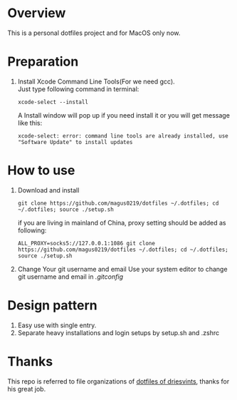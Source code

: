 # Overview
This is a personal dotfiles project and for MacOS only now.

# Preparation
1.  Install Xcode Command Line Tools(For we need gcc).  
    Just type following command in terminal:  
    
    ```shell
    xcode-select --install
    ```
    
    A Install window will pop up if you need install it or you will get message like this:  

    ```shell
    xcode-select: error: command line tools are already installed, use "Software Update" to install updates
    ```

# How to use
1. Download and install
   ```shell
   git clone https://github.com/magus0219/dotfiles ~/.dotfiles; cd ~/.dotfiles; source ./setup.sh
   ```

   if you are living in mainland of China, proxy setting should be added as following:
   ```shell
   ALL_PROXY=socks5://127.0.0.1:1086 git clone https://github.com/magus0219/dotfiles ~/.dotfiles; cd ~/.dotfiles; source ./setup.sh 
   ```
   
2. Change Your git username and email
   Use your system editor to change git username and email in *.gitconfig*

# Design pattern
1.  Easy use with single entry.
2.  Separate heavy installations and login setups by setup.sh and .zshrc  

# Thanks
This repo is referred to file organizations of [dotfiles of driesvints][1], thanks for his great job.

[1]:https://github.com/driesvints/dotfiles
